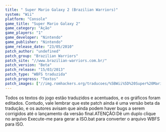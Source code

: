 ```yaml
---
title: " Super Mario Galaxy 2 (Brazilian Warriors)"
system: "Wii"
platform: "Console"
game_title: "Super Mario Galaxy 2"
game_category: "Ação"
game_players: "1"
game_developer: "Nintendo"
game_publisher: "Nintendo"
game_release_date: "23/05/2010"
patch_author: "undefined"
patch_group: "Brazilian Warriors"
patch_site: "//www.brazilian-warriors.com.br/"
patch_version: "Beta"
patch_release: "15/03/2013"
patch_type: "WBFS traduzida"
patch_progress: "Textos"
patch_images: ["//img.romhackers.org/traducoes/%5BWii%5D%20Super%20Mario%20Galaxy%202%20-%20Brazilian%20Warriors%20-%201.jpg","//img.romhackers.org/traducoes/%5BWii%5D%20Super%20Mario%20Galaxy%202%20-%20Brazilian%20Warriors%20-%202.jpg","//img.romhackers.org/traducoes/%5BWii%5D%20Super%20Mario%20Galaxy%202%20-%20Brazilian%20Warriors%20-%203.jpg"]
---
```

Todos os textos do jogo estão traduzidos e acentuados, e os gráficos foram editados. Contudo, vale lembrar que este patch ainda é uma versão beta da tradução, e os autores avisam que ainda podem haver bugs a serem corrigidos até o lançamento da versão final.ATENÇÃO:Dê um duplo clique no arquivo Execute-me para gerar a ISO.bat para converter o arquivo WBFS para ISO.